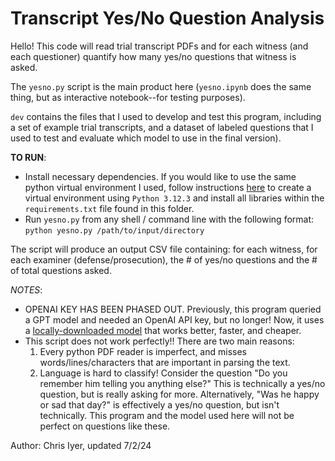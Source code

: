 # Transcript Yes/No Question Analysis 

Hello! This code will read trial transcript PDFs and for each witness (and each questioner) quantify how many yes/no questions that witness is asked.

The `yesno.py` script is the main product here (`yesno.ipynb` does the same thing, but as interactive notebook--for testing purposes).

`dev` contains the files that I used to develop and test this program, including a set of example trial transcripts, and a dataset of labeled questions that I used to test and evaluate which model to use in the final version).


**TO RUN**:
- Install necessary dependencies. If you would like to use the same python virtual environment I used, follow instructions [here](https://python.land/virtual-environments/virtualenv#How_to_create_a_Python_venv) to create a virtual environment using `Python 3.12.3` and install all libraries within the `requirements.txt` file found in this folder.
- Run `yesno.py` from any shell / command line with the following format: `python yesno.py /path/to/input/directory`

The script will produce an output CSV file containing: for each witness, for each examiner (defense/prosecution), the # of yes/no questions and the # of total questions asked.

*NOTES*:
- OPENAI KEY HAS BEEN PHASED OUT. Previously, this program queried a GPT model and needed an OpenAI API key, but no longer! Now, it uses a [locally-downloaded model](https://huggingface.co/PrimeQA/tydi-boolean_question_classifier-xlmr_large-20221117?text=is+this+a+question%3F) that works better, faster, and cheaper.
- This script does not work perfectly!! There are two main reasons:
    1. Every python PDF reader is imperfect, and misses words/lines/characters that are important in parsing the text. 
    2. Language is hard to classify! Consider the question "Do you remember him telling you anything else?" This is technically a yes/no question, but is really asking for more. Alternatively, "Was he happy or sad that day?" is effectively a yes/no question, but isn't technically. This program and the model used here will not be perfect on questions like these.


Author: Chris Iyer, updated 7/2/24
